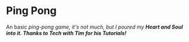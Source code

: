 # Ping Pong

An basic <i>ping-pong<i> game, it's not much, but I poured my <b>Heart and Soul<b> into it. 
Thanks to <b>Tech with Tim<b> for his <i>Tutorials!<i>
